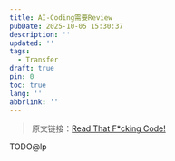 ```yaml
---
title: AI-Coding需要Review
pubDate: 2025-10-05 15:30:37
description: ''
updated: ''
tags:
  - Transfer
draft: true
pin: 0
toc: true
lang: ''
abbrlink: ''
---
```


> 原文链接：[Read That F*cking Code! ](https://etsd.tech/posts/rtfc)

TODO@lp
